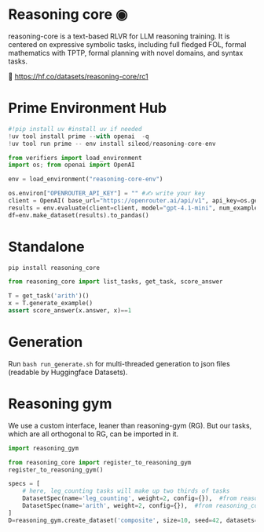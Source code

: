 # Reasoning core ◉


reasoning-core is a text-based RLVR for LLM reasoning training.
It is centered on expressive symbolic tasks, including full fledged FOL, formal mathematics with TPTP, formal planning with novel domains, and syntax tasks.

🤗 https://hf.co/datasets/reasoning-core/rc1

# Prime Environment Hub
```python
#!pip install uv #install uv if needed
!uv tool install prime --with openai  -q
!uv tool run prime -- env install sileod/reasoning-core-env

from verifiers import load_environment
import os; from openai import OpenAI

env = load_environment("reasoning-core-env")

os.environ["OPENROUTER_API_KEY"] = "" #✍️ write your key
client = OpenAI( base_url="https://openrouter.ai/api/v1", api_key=os.getenv("OPENROUTER_API_KEY"))
results = env.evaluate(client=client, model="gpt-4.1-mini", num_examples=20, rollouts_per_example=1)
df=env.make_dataset(results).to_pandas()
```

# Standalone
```python
pip install reasoning_core

from reasoning_core import list_tasks, get_task, score_answer

T = get_task('arith')()
x = T.generate_example()
assert score_answer(x.answer, x)==1
```

# Generation
Run `bash run_generate.sh` for multi-threaded generation to json files (readable by Huggingface Datasets).


# Reasoning gym

We use a custom interface, leaner than reasoning-gym (RG). But our tasks, which are all orthogonal to RG, can be imported in it.

```python
import reasoning_gym

from reasoning_core import register_to_reasoning_gym
register_to_reasoning_gym()

specs = [
    # here, leg_counting tasks will make up two thirds of tasks
    DatasetSpec(name='leg_counting', weight=2, config={}),  #from reasoning_gym 🏋
    DatasetSpec(name='arith', weight=2, config={}),  #from reasoning_core ◉
]
D=reasoning_gym.create_dataset('composite', size=10, seed=42, datasets=specs)

```
